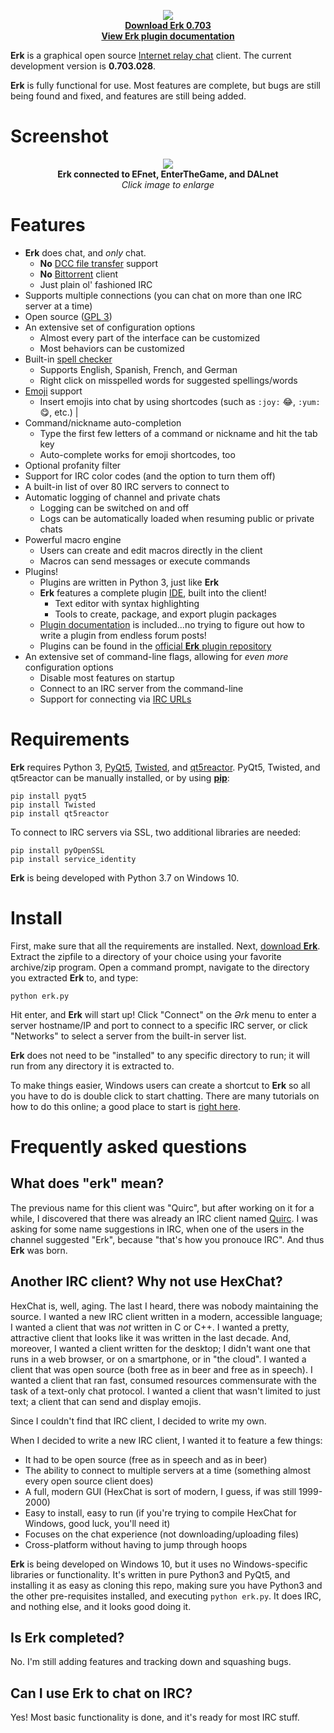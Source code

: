 
<p align="center">
	<img src="https://github.com/nutjob-laboratories/erk/raw/master/images/logo_200x200.png"><br>
	<a href="https://github.com/nutjob-laboratories/erk/raw/master/downloads/erk-latest.zip"><b>Download Erk 0.703</b></a><br>
	<a href="https://github.com/nutjob-laboratories/erk/blob/master/documentation/Erk_Plugin_Guide.pdf"><b>View Erk plugin documentation</b></a>
</p>

**Erk** is a graphical open source [Internet relay chat](https://en.wikipedia.org/wiki/Internet_Relay_Chat) client. The current development version is **0.703.028**.

**Erk** is fully functional for use. Most features are complete, but bugs are still being found and fixed, and features are still being added.

# Screenshot

<p align="center">
	<a href="https://github.com/nutjob-laboratories/erk/raw/master/images/screenshot_full.png"><img src="https://github.com/nutjob-laboratories/erk/raw/master/images/screenshot.png"></a><br>
	<b>Erk connected to EFnet, EnterTheGame, and DALnet</b><br>
	<i>Click image to enlarge</i><br>
</p>

# Features

* **Erk** does chat, and _only_ chat.
	* **No** [DCC file transfer](https://en.wikipedia.org/wiki/Direct_Client-to-Client) support
	* **No** [Bittorrent](https://en.wikipedia.org/wiki/BitTorrent) client
	* Just plain ol' fashioned IRC
* Supports multiple connections (you can chat on more than one IRC server at a time)
* Open source ([GPL 3](https://www.gnu.org/licenses/gpl-3.0.en.html))
* An extensive set of configuration options
	* Almost every part of the interface can be customized
	* Most behaviors can be customized
* Built-in [spell checker](https://github.com/barrust/pyspellchecker)
	* Supports English, Spanish, French, and German
	* Right click on misspelled words for suggested spellings/words
* [Emoji](https://en.wikipedia.org/wiki/Emoji) support
	* Insert emojis into chat by using shortcodes (such as `:joy:` :joy:, `:yum:` :yum:, etc.)                                                                        |
* Command/nickname auto-completion
	* Type the first few letters of a command or nickname and hit the tab key
	* Auto-complete works for emoji shortcodes, too
* Optional profanity filter
* Support for IRC color codes (and the option to turn them off)
* A built-in list of over 80 IRC servers to connect to
* Automatic logging of channel and private chats
	* Logging can be switched on and off
	* Logs can be automatically loaded when resuming public or private chats
* Powerful macro engine
	* Users can create and edit macros directly in the client
	* Macros can send messages or execute commands
* Plugins!
	* Plugins are written in Python 3, just like **Erk**
	* **Erk** features a complete plugin [IDE](https://en.wikipedia.org/wiki/Integrated_development_environment), built into the client!
		* Text editor with syntax highlighting
		* Tools to create, package, and export plugin packages
	* [Plugin documentation](https://github.com/nutjob-laboratories/erk/blob/master/documentation/Erk_Plugin_Guide.pdf) is included...no trying to figure out how to write a plugin from endless forum posts!
	* Plugins can be found in the [official **Erk** plugin repository](https://github.com/nutjob-laboratories/erk-plugins)
* An extensive set of command-line flags, allowing for _even more_ configuration options
	* Disable most features on startup
	* Connect to an IRC server from the command-line
	* Support for connecting via [IRC URLs](https://www.w3.org/Addressing/draft-mirashi-url-irc-01.txt)

# Requirements
**Erk** requires Python 3, [PyQt5](https://pypi.org/project/PyQt5/), [Twisted](https://twistedmatrix.com/trac/), and [qt5reactor](https://github.com/sunu/qt5reactor). PyQt5, Twisted, and qt5reactor can be manually installed, or by using [**pip**](https://pypi.org/project/pip/):

    pip install pyqt5
    pip install Twisted
    pip install qt5reactor

To connect to IRC servers via SSL, two additional libraries are needed:

    pip install pyOpenSSL
    pip install service_identity

**Erk** is being developed with Python 3.7 on Windows 10.

# Install

First, make sure that all the requirements are installed. Next, [download **Erk**](https://github.com/nutjob-laboratories/erk/raw/master/downloads/erk-latest.zip). Extract the zipfile to a directory of your choice using your favorite archive/zip program. Open a command prompt, navigate to the directory you extracted **Erk** to, and type:

	python erk.py

Hit enter, and **Erk** will start up! Click "Connect" on the _Ərk_ menu to enter a server hostname/IP and port to connect to a specific IRC server, or click "Networks" to select a server from the built-in server list.

**Erk** does not need to be "installed" to any specific directory to run; it will run from any directory it is extracted to.

To make things easier, Windows users can create a shortcut to **Erk** so all you have to do is double click to start chatting. There are many tutorials on how to do this online; a good place to start is [right here](https://therenegadecoder.com/code/how-to-make-a-python-script-shortcut-with-arguments/).

# Frequently asked questions

## What does "erk" mean?

The previous name for this client was "Quirc", but after working on it for a while, I discovered that there was already an IRC client named [Quirc](https://quirc.org/). I was asking for some name suggestions in IRC, when one of the users in the channel suggested "Erk", because "that's how you pronouce IRC". And thus **Erk** was born.

## Another IRC client? Why not use HexChat?

HexChat is, well, aging. The last I heard, there was nobody maintaining the source. I wanted a new IRC client written in a modern, accessible language; I wanted a client that was *not* written in C or C++. I wanted a pretty, attractive client that looks like it was written in the last decade. And, moreover, I wanted a client written for the desktop; I didn't want one that runs in a web browser, or on a smartphone, or in "the cloud". I wanted a client that was open source (both free as in beer and free as in speech).  I wanted a client that ran fast, consumed resources commensurate with the task of a text-only chat protocol.  I wanted a client that wasn't limited to just text;  a client that can send and display emojis.

Since I couldn't find that IRC client, I decided to write my own.

When I decided to write a new IRC client, I wanted it to feature a few things:

* It had to be open source (free as in speech and as in beer)
* The ability to connect to multiple servers at a time (something almost every open source client does)
* A full, modern GUI (HexChat is sort of modern, I guess, if was still 1999-2000)
* Easy to install, easy to run (if you're trying to compile HexChat for Windows, good luck, you'll need it)
* Focuses on the chat experience (not downloading/uploading files)
* Cross-platform without having to jump through hoops

**Erk** is being developed on Windows 10, but it uses no Windows-specific libraries or functionality. It's written in pure Python3 and PyQt5, and installing it as easy as cloning this repo, making sure you have Python3 and the other pre-requisites installed, and executing `python erk.py`. It does IRC, and nothing else, and it looks good doing it.

## Is **Erk** completed?

No. I'm still adding features and tracking down and squashing bugs.

## Can I use **Erk** to chat on IRC?

Yes! Most basic functionality is done, and it's ready for most IRC stuff.

